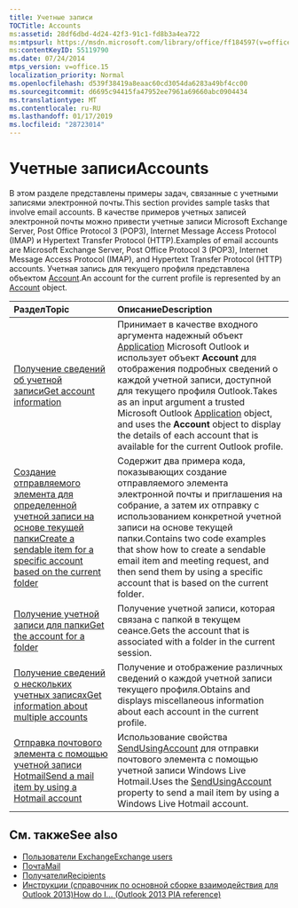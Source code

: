 ```yaml
---
title: Учетные записи
TOCTitle: Accounts
ms:assetid: 28df6dbd-4d24-42f3-91c1-fd8b3a4ea722
ms:mtpsurl: https://msdn.microsoft.com/library/office/ff184597(v=office.15)
ms:contentKeyID: 55119790
ms.date: 07/24/2014
mtps_version: v=office.15
localization_priority: Normal
ms.openlocfilehash: d539f38419a8eaac60cd3054da6283a49bf4cc00
ms.sourcegitcommit: d6695c94415fa47952ee7961a69660abc0904434
ms.translationtype: MT
ms.contentlocale: ru-RU
ms.lasthandoff: 01/17/2019
ms.locfileid: "28723014"
---
```

# <a name="accounts"></a><span data-ttu-id="54f0b-102">Учетные записи</span><span class="sxs-lookup"><span data-stu-id="54f0b-102">Accounts</span></span> 

<span data-ttu-id="54f0b-103">В этом разделе представлены примеры задач, связанные с учетными записями электронной почты.</span><span class="sxs-lookup"><span data-stu-id="54f0b-103">This section provides sample tasks that involve email accounts.</span></span> <span data-ttu-id="54f0b-104">В качестве примеров учетных записей электронной почты можно привести учетные записи Microsoft Exchange Server, Post Office Protocol 3 (POP3), Internet Message Access Protocol (IMAP) и Hypertext Transfer Protocol (HTTP).</span><span class="sxs-lookup"><span data-stu-id="54f0b-104">Examples of email accounts are Microsoft Exchange Server, Post Office Protocol 3 (POP3), Internet Message Access Protocol (IMAP), and Hypertext Transfer Protocol (HTTP) accounts.</span></span> <span data-ttu-id="54f0b-105">Учетная запись для текущего профиля представлена объектом [Account](https://docs.microsoft.com/dotnet/api/microsoft.office.interop.outlook.account?view=outlook-pia).</span><span class="sxs-lookup"><span data-stu-id="54f0b-105">An account for the current profile is represented by an [Account](https://docs.microsoft.com/dotnet/api/microsoft.office.interop.outlook.account?view=outlook-pia) object.</span></span>


|<span data-ttu-id="54f0b-106">Раздел</span><span class="sxs-lookup"><span data-stu-id="54f0b-106">Topic</span></span>|<span data-ttu-id="54f0b-107">Описание</span><span class="sxs-lookup"><span data-stu-id="54f0b-107">Description</span></span>|
|:----|:----------|
|[<span data-ttu-id="54f0b-108">Получение сведений об учетной записи</span><span class="sxs-lookup"><span data-stu-id="54f0b-108">Get account information</span></span>](how-to-get-account-information.md) | <span data-ttu-id="54f0b-109">Принимает в качестве входного аргумента надежный объект [Application](https://docs.microsoft.com/dotnet/api/microsoft.office.interop.outlook.application?view=outlook-pia) Microsoft Outlook и использует объект **Account** для отображения подробных сведений о каждой учетной записи, доступной для текущего профиля Outlook.</span><span class="sxs-lookup"><span data-stu-id="54f0b-109">Takes as an input argument a trusted Microsoft Outlook [Application](https://docs.microsoft.com/dotnet/api/microsoft.office.interop.outlook.application?view=outlook-pia) object, and uses the **Account** object to display the details of each account that is available for the current Outlook profile.</span></span>|
|[<span data-ttu-id="54f0b-110">Создание отправляемого элемента для определенной учетной записи на основе текущей папки</span><span class="sxs-lookup"><span data-stu-id="54f0b-110">Create a sendable item for a specific account based on the current folder</span></span>](how-to-create-a-sendable-item-for-a-specific-account-based-on-the-current-folder.md) | <span data-ttu-id="54f0b-111">Содержит два примера кода, показывающих создание отправляемого элемента электронной почты и приглашения на собрание, а затем их отправку с использованием конкретной учетной записи на основе текущей папки.</span><span class="sxs-lookup"><span data-stu-id="54f0b-111">Contains two code examples that show how to create a sendable email item and meeting request, and then send them by using a specific account that is based on the current folder.</span></span>|
|[<span data-ttu-id="54f0b-112">Получение учетной записи для папки</span><span class="sxs-lookup"><span data-stu-id="54f0b-112">Get the account for a folder</span></span>](how-to-get-the-account-for-a-folder.md) | <span data-ttu-id="54f0b-113">Получение учетной записи, которая связана с папкой в текущем сеансе.</span><span class="sxs-lookup"><span data-stu-id="54f0b-113">Gets the account that is associated with a folder in the current session.</span></span>|
|[<span data-ttu-id="54f0b-114">Получение сведений о нескольких учетных записях</span><span class="sxs-lookup"><span data-stu-id="54f0b-114">Get information about multiple accounts</span></span>](how-to-get-information-about-multiple-accounts.md) | <span data-ttu-id="54f0b-115">Получение и отображение различных сведений о каждой учетной записи текущего профиля.</span><span class="sxs-lookup"><span data-stu-id="54f0b-115">Obtains and displays miscellaneous information about each account in the current profile.</span></span>|
|[<span data-ttu-id="54f0b-116">Отправка почтового элемента с помощью учетной записи Hotmail</span><span class="sxs-lookup"><span data-stu-id="54f0b-116">Send a mail item by using a Hotmail account</span></span>](how-to-send-a-mail-item-by-using-a-hotmail-account.md) | <span data-ttu-id="54f0b-117">Использование свойства [SendUsingAccount](https://docs.microsoft.com/dotnet/api/microsoft.office.interop.outlook._mailitem.sendusingaccount?view=outlook-pia) для отправки почтового элемента с помощью учетной записи Windows Live Hotmail.</span><span class="sxs-lookup"><span data-stu-id="54f0b-117">Uses the [SendUsingAccount](https://docs.microsoft.com/dotnet/api/microsoft.office.interop.outlook._mailitem.sendusingaccount?view=outlook-pia) property to send a mail item by using a Windows Live Hotmail account.</span></span>|

## <a name="see-also"></a><span data-ttu-id="54f0b-118">См. также</span><span class="sxs-lookup"><span data-stu-id="54f0b-118">See also</span></span>

- [<span data-ttu-id="54f0b-119">Пользователи Exchange</span><span class="sxs-lookup"><span data-stu-id="54f0b-119">Exchange users</span></span>](exchange-users.md)
- [<span data-ttu-id="54f0b-120">Почта</span><span class="sxs-lookup"><span data-stu-id="54f0b-120">Mail</span></span>](mail.md)
- [<span data-ttu-id="54f0b-121">Получатели</span><span class="sxs-lookup"><span data-stu-id="54f0b-121">Recipients</span></span>](recipients.md)
- [<span data-ttu-id="54f0b-122">Инструкции (справочник по основной сборке взаимодействия для Outlook 2013)</span><span class="sxs-lookup"><span data-stu-id="54f0b-122">How do I... (Outlook 2013 PIA reference)</span></span>](how-do-i-outlook-2013-pia-reference.md)

